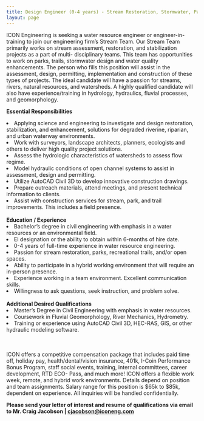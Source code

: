 ```yaml
---
title: Design Engineer (0-4 years) - Stream Restoration, Stormwater, Parks and Open Space
layout: page
---
```

ICON Engineering is seeking a water resource engineer or engineer-in-training to join our engineering
firm’s Stream Team. Our Stream Team primarily works on stream assessment, restoration, and stabilization projects as a part of multi-
disciplinary teams. This team has opportunities to work on parks, trails, stormwater design and water quality enhancements. The
person who fills this position will assist in the assessment, design, permitting, implementation and construction of these types of
projects. The ideal candidate will have a passion for streams, rivers, natural resources, and watersheds. A highly qualified candidate
will also have experience/training in hydrology, hydraulics, fluvial processes, and geomorphology.

<b>Essential Responsibilities</b>
<li>Applying science and engineering to investigate and design restoration, stabilization, and enhancement, solutions for
degraded riverine, riparian, and urban waterway environments.</li>
<li>Work with surveyors, landscape architects, planners, ecologists and others to deliver high quality project solutions.</li>
<li>Assess the hydrologic characteristics of watersheds to assess flow regime.</li>
<li>Model hydraulic conditions of open channel systems to assist in assessment, design and permitting.</li>
<li>Utilize AutoCAD Civil 3D to develop innovative construction drawings.</li>
<li>Prepare outreach materials, attend meetings, and present technical information to clients.</li>
<li>Assist with construction services for stream, park, and trail improvements. This includes a field presence.</li>

<br>
<b>Education / Experience</b>

<li>Bachelor’s degree in civil engineering with emphasis in a water resources or an environmental field.</li>
<li>EI designation or the ability to obtain within 6-months of hire date.</li>
<li>0-4 years of full-time experience in water resource engineering.</li>
<li>Passion for stream restoration, parks, recreational trails, and/or open spaces.</li>
<li>Ability to participate in a hybrid working environment that will require an in-person presence.</li>
<li>Experience working in a team environment. Excellent communication skills.</li>
<li>Willingness to ask questions, seek instruction, and problem solve.</li>

<br>
<b> Additional Desired Qualifications </b>
<li>Master’s Degree in Civil Engineering with emphasis in water resources.</li>
<li>Coursework in Fluvial Geomorphology, River Mechanics, Hydrometry.</li>
<li>Training or experience using AutoCAD Civil 3D, HEC-RAS, GIS, or other hydraulic modeling software.</li>


<br>
<br>

ICON offers a competitive compensation package that includes paid time off, holiday pay, health/dental/vision insurance,
401k, I-Coin Performance Bonus Program, staff social events, training, internal committees, career development, RTD ECO-
Pass, and much more! ICON offers a flexible work week, remote, and hybrid work environments. Details depend on position and team assignments. Salary range for this position is $65k to $85k, dependent on experience. All inquiries will be handled confidentially.

<b>Please send your letter of interest and resume of qualifications via email to
Mr. Craig Jacobson | <cjacobson@iconeng.com></b>
